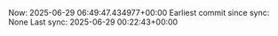 Now: 2025-06-29 06:49:47.434977+00:00 Earliest commit since sync: None Last sync: 2025-06-29 00:22:43+00:00
